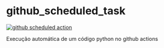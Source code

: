 # github_scheduled_task

[![github scheduled action](https://github.com/fabioaraujo/github_scheduled_task/actions/workflows/github_scheduled_action.yml/badge.svg)](https://github.com/fabioaraujo/github_scheduled_task/actions/workflows/github_scheduled_action.yml)

Execução automática de um código python no github actions
